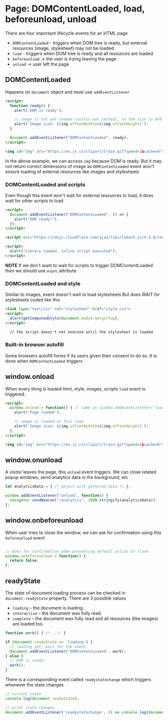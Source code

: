 # Page: DOMContentLoaded, load, beforeunload, unload

There are four important lifecycle events for an HTML page

* `DOMContentLoaded` - triggers when DOM tree is ready, but external resources (image, stylesheet) may not be loaded. 
* `load` - triggers when DOM tree is ready and all resources are loaded 
* `beforeunload` -> the user is trying leaving the page
* `unload` -> user left the page

## DOMContentLoaded
Happens on `document` object and must use `addEventListener`

```html
<script>
  function ready() {
    alert('DOM is ready');

    // image is not yet loaded (unless was cached), so the size is 0x0
    alert(`Image size: ${img.offsetWidth}x${img.offsetHeight}`);
  }

  document.addEventListener("DOMContentLoaded", ready);
</script>

<img id="img" src="https://en.js.cx/clipart/train.gif?speed=1&cache=0">
```

In the above example, we can access `img` because DOM is ready. But it may not return correct dimensions of image as `DOMContentLoaded` event won't ensure loading of external resources like images and stylesheets

### DOMContentLoaded and scripts
Even though this event won't wait for external resources to load, it does wait for other scripts to load

```html
<script>
  document.addEventListener("DOMContentLoaded", () => {
    alert("DOM ready!");
  });
</script>

<script src="https://cdnjs.cloudflare.com/ajax/libs/lodash.js/4.3.0/lodash.js"></script>

<script>
  alert("Library loaded, inline script executed");
</script>
```

**NOTE** If we don't want to wait for scripts to trigger DOMContentLoaded then we should use `async` attribute

### DOMContentLoaded and style
Similar to images, event doesn't wait to load stylesheets
But does WAIT for stylesheets coded like this
```html
<link type="text/css" rel="stylesheet" href="style.css">
<script>
  alert(getComputedStyle(document.body).marginTop);
</script>

  // the script doesn't not execute until the stylesheet is loaded
```

### Built-in browser autofill
Some browsers autofill forms if its users given their consent to do so. It is done when `DOMContentLoaded` triggers

## window.onload
When every thing is loaded html, style, images, scripts `load` event is triggered.

```html
<script>
  window.onload = function() { // same as window.addEventListener('load', (event) => {
    alert('Page loaded');

    // image is loaded at this time
    alert(`Image size: ${img.offsetWidth}x${img.offsetHeight}`);
  };
</script>

<img id="img" src="https://en.js.cx/clipart/train.gif?speed=1&cache=0">
```

## window.onunload
A visitor leaves the page, this `unload` event triggers. We can close related popup windows, send analytics data in the background, etc

```js
let analyticsData = { /* object with gathered data */ };

window.addEventListener("unload", function() {
  navigator.sendBeacon("/analytics", JSON.stringify(analyticsData));
};
```

## window.onbeforeunload
When user tries to close the window, we can ask for confirmation using this `beforeunload` event

```js

// Asks for confirmation when preventing default action of close
window.onbeforeunload = function() {
  return false;
};

```
## readyState
The state of document loading process can be checked in `document.readyState` property. There are 3 possible values

* `loading` – the document is loading.
* `interactive` – the document was fully read.
* `complete` – the document was fully read and all resources (like images) are loaded too.

```js
function work() { /*...*/ }

if (document.readyState == 'loading') {
  // loading yet, wait for the event
  document.addEventListener('DOMContentLoaded', work);
} else {
  // DOM is ready!
  work();
}
```

There is a corresponding event called `readystatechange` which triggers whenever the state changes

```js
// current state
console.log(document.readyState);

// print state changes
document.addEventListener('readystatechange', () => console.log(document.readyState));
```